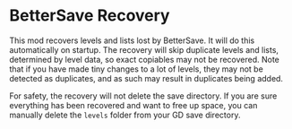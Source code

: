 # <cg>BetterSave Recovery</c>

This mod recovers levels and lists lost by <cy>BetterSave</c>. It will do this automatically on startup. The recovery will skip duplicate levels and lists, determined by level data, so exact copiables may not be recovered. Note that if you have made tiny changes to a lot of levels, they may not be detected as duplicates, and as such may result in duplicates being added.

For safety, <cp>the recovery will <cy>not</c> delete the save directory</c>. If you are sure everything has been recovered and want to free up space, you can manually delete the `levels` folder from your GD save directory.

